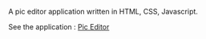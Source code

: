 A pic editor application written in HTML, CSS, Javascript.

See the application : [Pic Editor](https://imaky10.github.io/Pic-Editor/)
